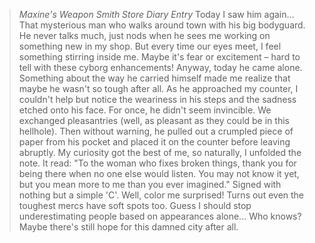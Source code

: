 >*Maxine's Weapon Smith Store Diary Entry*
>Today I saw him again... That mysterious man who walks around town with his big bodyguard. He never talks much, just nods when he sees me working on something new in my shop. But every time our eyes meet, I feel something stirring inside me. Maybe it's fear or excitement – hard to tell with these cyborg enhancements!
>Anyway, today he came alone. Something about the way he carried himself made me realize that maybe he wasn't so tough after all. As he approached my counter, I couldn't help but notice the weariness in his steps and the sadness etched onto his face. For once, he didn't seem invincible.
>We exchanged pleasantries (well, as pleasant as they could be in this hellhole). Then without warning, he pulled out a crumpled piece of paper from his pocket and placed it on the counter before leaving abruptly. My curiosity got the best of me, so naturally, I unfolded the note. It read:
>"To the woman who fixes broken things, thank you for being there when no one else would listen. You may not know it yet, but you mean more to me than you ever imagined."
>Signed with nothing but a simple 'C'.
>Well, color me surprised! Turns out even the toughest mercs have soft spots too. Guess I should stop underestimating people based on appearances alone... Who knows? Maybe there's still hope for this damned city after all.
